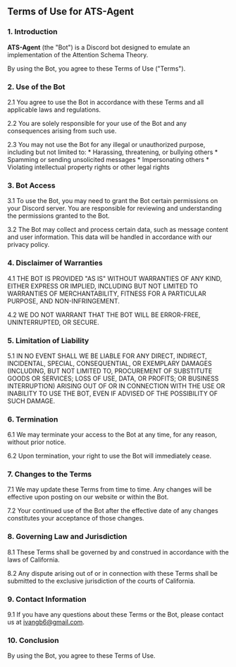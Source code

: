 ## **Terms of Use for ATS-Agent**

### **1. Introduction**

**ATS-Agent** (the "Bot") is a Discord bot designed to emulate an implementation of the Attention Schema Theory. 

By using the Bot, you agree to these Terms of Use ("Terms").

### **2. Use of the Bot**

2.1 You agree to use the Bot in accordance with these Terms and all applicable laws and regulations.

2.2 You are solely responsible for your use of the Bot and any consequences arising from such use.

2.3 You may not use the Bot for any illegal or unauthorized purpose, including but not limited to:
    * Harassing, threatening, or bullying others
    * Spamming or sending unsolicited messages
    * Impersonating others
    * Violating intellectual property rights or other legal rights

### **3. Bot Access**

3.1 To use the Bot, you may need to grant the Bot certain permissions on your Discord server. You are responsible for reviewing and understanding the permissions granted to the Bot.

3.2 The Bot may collect and process certain data, such as message content and user information. This data will be handled in accordance with our privacy policy.

### **4. Disclaimer of Warranties**

4.1 THE BOT IS PROVIDED "AS IS" WITHOUT WARRANTIES OF ANY KIND, EITHER EXPRESS OR IMPLIED, INCLUDING BUT NOT LIMITED TO WARRANTIES OF MERCHANTABILITY, FITNESS FOR A PARTICULAR PURPOSE, AND NON-INFRINGEMENT.

4.2 WE DO NOT WARRANT THAT THE BOT WILL BE ERROR-FREE, UNINTERRUPTED, OR SECURE.

### **5. Limitation of Liability**

5.1 IN NO EVENT SHALL WE BE LIABLE FOR ANY DIRECT, INDIRECT, INCIDENTAL, SPECIAL, CONSEQUENTIAL, OR EXEMPLARY DAMAGES (INCLUDING, BUT NOT LIMITED TO, PROCUREMENT OF SUBSTITUTE GOODS OR SERVICES; LOSS OF USE, DATA, OR PROFITS; OR BUSINESS INTERRUPTION) ARISING OUT OF OR IN CONNECTION WITH THE USE OR INABILITY TO USE THE BOT, EVEN IF ADVISED OF THE POSSIBILITY OF SUCH DAMAGE.

### **6. Termination**

6.1 We may terminate your access to the Bot at any time, for any reason, without prior notice.

6.2 Upon termination, your right to use the Bot will immediately cease.

### **7. Changes to the Terms**

7.1 We may update these Terms from time to time. Any changes will be effective upon posting on our website or within the Bot.

7.2 Your continued use of the Bot after the effective date of any changes constitutes your acceptance of those changes.

### **8. Governing Law and Jurisdiction**

8.1 These Terms shall be governed by and construed in accordance with the laws of California.

8.2 Any dispute arising out of or in connection with these Terms shall be submitted to the exclusive jurisdiction of the courts of California.

### **9. Contact Information**

9.1 If you have any questions about these Terms or the Bot, please contact us at ivangb6@gmail.com.

### **10. Conclusion**

By using the Bot, you agree to these Terms of Use.
